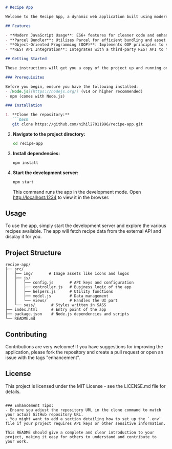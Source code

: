 ```markdown
# Recipe App

Welcome to the Recipe App, a dynamic web application built using modern web technologies. This app is designed to fetch and display a variety of recipes using a third-party API. It's crafted with JavaScript, HTML, CSS, and enhanced with Parcel for bundling.

## Features

- **Modern JavaScript Usage**: ES6+ features for cleaner code and enhanced performance.
- **Parcel Bundler**: Utilizes Parcel for efficient bundling and asset management, improving load times and development experience.
- **Object-Oriented Programming (OOP)**: Implements OOP principles to structure JavaScript code, making it more modular, reusable, and maintainable.
- **REST API Integration**: Integrates with a third-party REST API to fetch real-time recipe data, providing users with constantly updated content.

## Getting Started

These instructions will get you a copy of the project up and running on your local machine for development and testing purposes.

### Prerequisites

Before you begin, ensure you have the following installed:
- [Node.js](https://nodejs.org/) (v14 or higher recommended)
- npm (comes with Node.js)

### Installation

1. **Clone the repository:**
   ```bash
   git clone https://github.com/nihil27011996/recipe-app.git
   ```

2. **Navigate to the project directory:**
   ```bash
   cd recipe-app
   ```

3. **Install dependencies:**
   ```bash
   npm install
   ```

4. **Start the development server:**
   ```bash
   npm start
   ```
   This command runs the app in the development mode. Open [http://localhost:1234](http://localhost:1234) to view it in the browser.

## Usage

To use the app, simply start the development server and explore the various recipes available. The app will fetch recipe data from the external API and display it for you.

## Project Structure

```
recipe-app/
├── src/
│   ├── img/       # Image assets like icons and logos
│   ├── js/
│   │   ├── config.js       # API keys and configuration
│   │   ├── controller.js   # Business logic of the app
│   │   ├── helpers.js      # Utility functions
│   │   ├── model.js        # Data management
│   │   └── views/          # Handles the UI part
│   └── sass/       # Styles written in SASS
├── index.html      # Entry point of the app
├── package.json    # Node.js dependencies and scripts
└── README.md
```

## Contributing

Contributions are very welcome! If you have suggestions for improving the application, please fork the repository and create a pull request or open an issue with the tags "enhancement".

## License

This project is licensed under the MIT License - see the LICENSE.md file for details.
```

### Enhancement Tips:
- Ensure you adjust the repository URL in the clone command to match your actual GitHub repository URL.
- You might want to add a section detailing how to set up the `.env` file if your project requires API keys or other sensitive information.

This README should give a complete and clear introduction to your project, making it easy for others to understand and contribute to your work.
